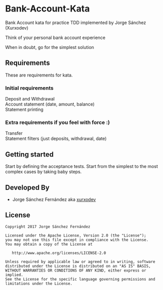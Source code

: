 # Bank-Account-Kata

Bank Account kata for practice TDD implemented by Jorge Sánchez (Xurxodev)

Think of your personal bank account experience

When in doubt, go for the simplest solution

## Requirements

These are requirements for kata.

### Initial requirements

Deposit and Withdrawal  
Account statement (date, amount, balance)  
Statement printing  

### Extra requirements if you feel with force :)

Transfer  
Statement filters (just deposits, withdrawal, date)

## Getting started

Start by defining the acceptance tests. 
Start from the simplest to the most complex cases by taking baby steps.

## Developed By

* Jorge Sánchez Fernández aka [xurxodev](https://twitter.com/xurxodev)

## License


    Copyright 2017 Jorge Sánchez Fernández

    Licensed under the Apache License, Version 2.0 (the "License");
    you may not use this file except in compliance with the License.
    You may obtain a copy of the License at

       http://www.apache.org/licenses/LICENSE-2.0

    Unless required by applicable law or agreed to in writing, software
    distributed under the License is distributed on an "AS IS" BASIS,
    WITHOUT WARRANTIES OR CONDITIONS OF ANY KIND, either express or implied.
    See the License for the specific language governing permissions and
    limitations under the License.
